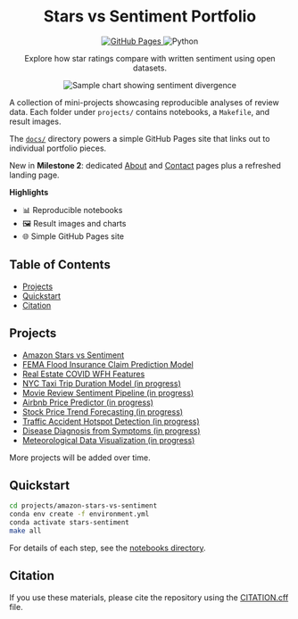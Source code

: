 <link rel="stylesheet" href="readme.css">
<div class="readme-hero" align="center">
  <h1>Stars vs Sentiment Portfolio</h1>
  <p>
    <a href="https://mcnabb998.github.io/Data-Sci-Portfolios/">
      <img class="badge" alt="GitHub Pages" src="https://github.com/mcnabb998/Data-Sci-Portfolios/actions/workflows/pages.yml/badge.svg">
    </a>
    <img class="badge" alt="Python" src="https://img.shields.io/badge/python-3.10-blue">
  </p>
  <p class="tagline">Explore how star ratings compare with written sentiment using open datasets.</p>
  <img class="chart" src="projects/amazon-stars-vs-sentiment/results/divergence_hist.png" alt="Sample chart showing sentiment divergence">
</div>

A collection of mini-projects showcasing reproducible analyses of review data. Each folder under `projects/` contains notebooks, a `Makefile`, and result images.

The [`docs/`](docs/) directory powers a simple GitHub Pages site that links out to individual portfolio pieces.

New in **Milestone 2**: dedicated [About](docs/about.md) and [Contact](docs/contact.html) pages plus a refreshed landing page.

**Highlights**
- 📊 Reproducible notebooks
- 🖼️ Result images and charts
- 🌐 Simple GitHub Pages site

## Table of Contents
- [Projects](#projects)
- [Quickstart](#quickstart)
- [Citation](#citation)

## Projects
- [Amazon Stars vs Sentiment](projects/amazon-stars-vs-sentiment/README.md)
- [FEMA Flood Insurance Claim Prediction Model](projects/fema-flood-claims/README.md)
- [Real Estate COVID WFH Features](projects/real-estate-covid-wfh/README.md)
- [NYC Taxi Trip Duration Model (in progress)](projects/nyc-taxi-duration/README.md)
- [Movie Review Sentiment Pipeline (in progress)](projects/movie-review-sentiment/README.md)
- [Airbnb Price Predictor (in progress)](projects/airbnb-price-predictor/README.md)
- [Stock Price Trend Forecasting (in progress)](projects/stock-price-forecast/README.md)
- [Traffic Accident Hotspot Detection (in progress)](projects/traffic-accident-hotspots/README.md)
- [Disease Diagnosis from Symptoms (in progress)](projects/disease-diagnosis-symptoms/README.md)
- [Meteorological Data Visualization (in progress)](projects/weather-data-viz/README.md)

More projects will be added over time.

## Quickstart

```bash
cd projects/amazon-stars-vs-sentiment
conda env create -f environment.yml
conda activate stars-sentiment
make all
```

For details of each step, see the [notebooks directory](projects/amazon-stars-vs-sentiment/notebooks/).

## Citation

If you use these materials, please cite the repository using the
[CITATION.cff](CITATION.cff) file.
